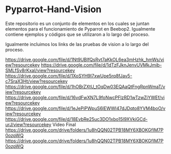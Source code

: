 # Pyparrot-Hand-Vision
Este repositorio es un conjunto de elementos en los cuales se juntan elementos para el funcionamiento de Pyparrot en Beebop2. Igualmente contiene ejemplos y códigos que se utilizaron a lo largo del proceso.

Igualmente incluimos los links de las pruebas de vision a lo largo del proceso.

https://drive.google.com/file/d/1Nt9UBlfQsRvt7aKkOL6ea3mHzhk_hmWs/view?resourcekey
https://drive.google.com/file/d/1dTzFJknJenvUVMkJmib-SMLfSv8rKxaI/view?resourcekey
https://drive.google.com/file/d/1XoSYH9I7xwUpe5rq8fJav5-c7SraX3Ht/view?resourcekey
https://drive.google.com/file/d/1hOBrZXtU_tOqDw03EQAaQtFngRpnWmaT/view?resourcekey
https://drive.google.com/file/d/16vdFwXN7L9foNwcPFlzRD1wTzwZiYWEf/view?resourcekey
https://drive.google.com/file/d/1eJePiPWpuS6lEWWI47dJDqto8YVM4boO/view?resourcekey
https://drive.google.com/file/d/18EvbRe25uc3DO1xbo15l9XVkiGCd-urJ/view?resourcekey
Video Final
https://drive.google.com/drive/folders/1u8hQQN02TPB18MY6XBOKGfIM7P0ozpWQ
https://drive.google.com/drive/folders/1u8hQQN02TPB18MY6XBOKGfIM7P0ozpWQ
